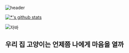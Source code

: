 ![header](https://capsule-render.vercel.app/api?type=cylinder&color=auto&height=300&section=header&text=깃허브%20특강&fontSize=90)

[![*'s github stats](https://github-readme-stats.vercel.app/api?username=choi-si-won&show_icons=true&theme=tokyonight)](https://github.com/choi-si-won)

![자바](https://img.shields.io/badge/-자바-007396?style=flat&logo=Java&logoColor=ffffff)

## 우리 집 고양이는 언제쯤 나에게 마음을 열까

